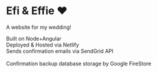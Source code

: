 # Efi & Effie ♥

A website for my wedding!<br />

Built on Node+Angular<br />
Deployed & Hosted via Netlify<br />
Sends confirmation emails via SendGrid API<br /><br />
Confirmation backup database storage by Google FireStore
